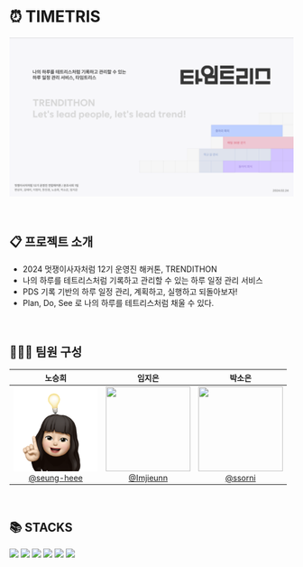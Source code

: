 # ⏰ TIMETRIS

![readme_mockup2](https://github.com/Timetris-Trendithon/timetris-front/blob/dev/KakaoTalk_20240229_213634025.png)
  
<br>

## 📋 프로젝트 소개

- 2024 멋쟁이사자처럼 12기 운영진 해커톤, TRENDITHON
- 나의 하루를 테트리스처럼 기록하고 관리할 수 있는 하루 일정 관리 서비스
- PDS 기록 기반의 하루 일정 관리, 계획하고, 실행하고 되돌아보자!
- Plan, Do, See 로 나의 하루를 테트리스처럼 채울 수 있다.

<br>

## 👨🏻‍💻 팀원 구성

<div align="center">

| **노승희** | **임지은** | **박소은** | 
| :------: |  :------: | :------: | 
| [<img src="https://github.com/seung-heee/hola/blob/main/public/assets/images/about/likelion/seunghee.png" height=150 width=150> <br/> @seung-heee](https://github.com/seung-heee) | [<img src="지은미모티콘" height=150 width=150> <br/> @Imjieunn](https://github.com/Imjieunn) | [<img src="소은미모티콘" height=150 width=150> <br/> @ssorni](https://github.com/ssorni) |
</div>

<br>

## 📚 STACKS
 <img src="https://img.shields.io/badge/react-61DAFB?style=for-the-badge&logo=react&logoColor=black"> <img src="https://img.shields.io/badge/javascript-F7DF1E?style=for-the-badge&logo=javascript&logoColor=black">
 <img src="https://img.shields.io/badge/styled components-DB7093?style=for-the-badge&logo=styled-components&logoColor=white"> <img src="https://img.shields.io/badge/tailwind css-06B6D4?style=for-the-badge&logo=tailwindcss&logoColor=white"> <img src="https://img.shields.io/badge/github-181717?style=for-the-badge&logo=github&logoColor=white"> <img src="https://img.shields.io/badge/git-F05032?style=for-the-badge&logo=git&logoColor=white"> 

